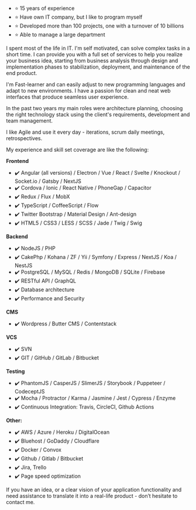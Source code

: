 * ⭐  15 years of experience
* ⭐  Have own IT company, but I like to program myself
* ⭐  Developed more than 100 projects, one with a turnover of 10 billions
* ⭐  Able to manage a large department


I spent most of the life in IT. I'm self motivated, can solve complex tasks in a short time. I can provide you with a full set of services to help you realize your business idea, starting from business analysis through design and implementation phases to stabilization, deployment, and maintenance of the end product.


I'm Fast-learner and can easily adjust to new programming languages and adapt to new environments. I have a passion for clean and neat web interfaces that produce seamless user experience.

In the past two years my main roles were architecture planning, choosing the right technology stack using the client's requirements, development and team management.

I like Agile and use it every day - iterations, scrum daily meetings, retrospectives.

My experience and skill set coverage are like the following:

**Frontend**
* ✔️  Angular (all versions) / Electron / Vue / React / Svelte / Knockout / Socket.io / Gatsby / NextJS
* ✔️ Cordova / Ionic / React Native / PhoneGap / Сapacitor
* ✔️ Redux / Flux / MobX
* ✔️ TypeScript / CoffeeScript / Flow
* ✔️ Twitter Bootstrap / Material Design / Ant-design
* ✔️ HTML5 / CSS3 / LESS / SCSS / Jade / Twig / Swig


**Backend**
* ✔️ NodeJS / PHP
* ✔️ CakePhp / Kohana / ZF / Yii / Symfony / Express / NextJS / Koa / NestJS
* ✔️ PostgreSQL / MySQL / Redis / MongoDB / SQLite / Firebase
* ✔️ RESTful API / GraphQL
* ✔️ Database architecture
* ✔️ Performance and Security


**CMS**
* ✔️ Wordpress / Butter CMS / Contentstack


**VCS**
* ✔️ SVN
* ✔️ GIT / GitHub / GitLab / Bitbucket


**Testing**
* ✔️ PhantomJS / CasperJS / SlimerJS / Storybook / Puppeteer / CodeceptJS
* ✔️ Mocha / Protractor / Karma / Jasmine / Jest / Cypress / Enzyme
* ✔️ Continuous Integration: Travis, CircleCI, Github Actions


**Other:**
* ✔️ AWS / Azure / Heroku / DigitalOcean
* ✔️ Bluehost / GoDaddy / Cloudflare
* ✔️ Docker / Convox
* ✔️ Github / Gitlab / Bitbucket
* ✔️ Jira, Trello
* ✔️ Page speed optimization


If you have an idea, or a clear vision of your application functionality and need assistance to translate it into a real-life product - don’t hesitate to contact me.

